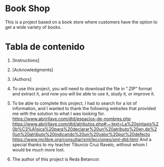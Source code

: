 
# Book Shop

This is a project based on a book store where customers have the option to get a wide variety of books.

# Tabla de contenido

1. [Instructions]
2. [Acknowledgments]
3. [Authors]

1. To use this project, you will need to download the file in ".ZIP" format and extract it, and now you will be able to use it, study it, or improve it.


2. To be able to complete this project, I had to search for a lot of information, and I wanted to thank the following websites that provided me with the solution to what I was looking for.
https://www.abrirllave.com/dtd/espacios-de-nombres.php
https://www.abrirllave.com/dtd/atributos.php#:~:text=La%20sintaxis%20b%C3%A1sica%20para%20declarar%20un%20atributo%20en,de%20un%20atributo%20indicando%20un%20valor%20por%20defecto
https://www.mclibre.org/consultar/xml/lecciones/xml-dtd.html
And a special thanks to my teacher Tiburcio Cruz Ravelo, without whom I would be much more lost.


3. The author of this project is Reda Betancor.
